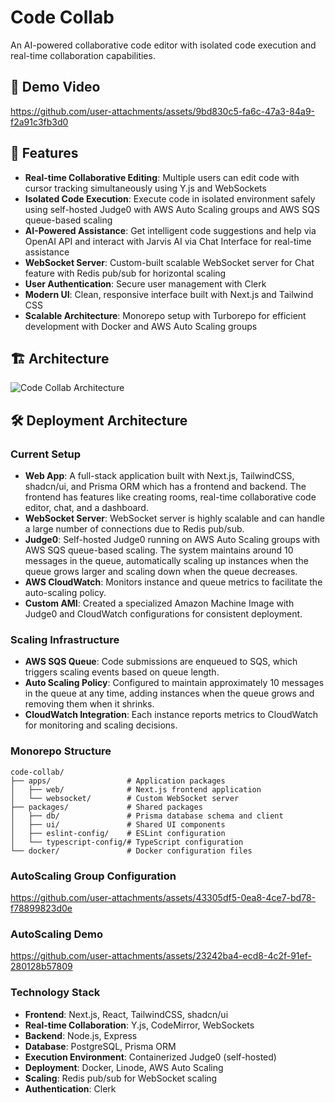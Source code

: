 # Code Collab

An AI-powered collaborative code editor with isolated code execution and real-time collaboration capabilities.

## 🎥 Demo Video

https://github.com/user-attachments/assets/9bd830c5-fa6c-47a3-84a9-f2a91c3fb3d0

## 🚀 Features

- **Real-time Collaborative Editing**: Multiple users can edit code with cursor tracking simultaneously using Y.js and WebSockets
- **Isolated Code Execution**: Execute code in isolated environment safely using self-hosted Judge0 with AWS Auto Scaling groups and AWS SQS queue-based scaling
- **AI-Powered Assistance**: Get intelligent code suggestions and help via OpenAI API and interact with Jarvis AI via Chat Interface for real-time assistance
- **WebSocket Server**: Custom-built scalable WebSocket server for Chat feature with Redis pub/sub for horizontal scaling
- **User Authentication**: Secure user management with Clerk
- **Modern UI**: Clean, responsive interface built with Next.js and Tailwind CSS
- **Scalable Architecture**: Monorepo setup with Turborepo for efficient development with Docker and AWS Auto Scaling groups

## 🏗️ Architecture

![Code Collab Architecture](https://github.com/user-attachments/assets/c864db0c-fd0d-4393-a67f-3c8d6a4537f5)



## 🛠️ Deployment Architecture

### Current Setup
- **Web App**: A full-stack application built with Next.js, TailwindCSS, shadcn/ui, and Prisma ORM which has a frontend and backend. The frontend has features like creating rooms, real-time collaborative code editor, chat, and a dashboard.
- **WebSocket Server**: WebSocket server is highly scalable and can handle a large number of connections due to Redis pub/sub. 
- **Judge0**: Self-hosted Judge0 running on AWS Auto Scaling groups with AWS SQS queue-based scaling. The system maintains around 10 messages in the queue, automatically scaling up instances when the queue grows larger and scaling down when the queue decreases.
- **AWS CloudWatch**: Monitors instance and queue metrics to facilitate the auto-scaling policy.
- **Custom AMI**: Created a specialized Amazon Machine Image with Judge0 and CloudWatch configurations for consistent deployment.

### Scaling Infrastructure
- **AWS SQS Queue**: Code submissions are enqueued to SQS, which triggers scaling events based on queue length.
- **Auto Scaling Policy**: Configured to maintain approximately 10 messages in the queue at any time, adding instances when the queue grows and removing them when it shrinks.
- **CloudWatch Integration**: Each instance reports metrics to CloudWatch for monitoring and scaling decisions.


### Monorepo Structure

```
code-collab/
├── apps/                 # Application packages
│   ├── web/              # Next.js frontend application
│   └── websocket/        # Custom WebSocket server
├── packages/             # Shared packages
│   ├── db/               # Prisma database schema and client
│   ├── ui/               # Shared UI components
│   ├── eslint-config/    # ESLint configuration
│   └── typescript-config/# TypeScript configuration
└── docker/               # Docker configuration files
```
### AutoScaling Group Configuration

https://github.com/user-attachments/assets/43305df5-0ea8-4ce7-bd78-f78899823d0e



### AutoScaling Demo

https://github.com/user-attachments/assets/23242ba4-ecd8-4c2f-91ef-280128b57809


### Technology Stack

- **Frontend**: Next.js, React, TailwindCSS, shadcn/ui
- **Real-time Collaboration**: Y.js, CodeMirror, WebSockets
- **Backend**: Node.js, Express
- **Database**: PostgreSQL, Prisma ORM
- **Execution Environment**: Containerized Judge0 (self-hosted)
- **Deployment**: Docker, Linode, AWS Auto Scaling
- **Scaling**: Redis pub/sub for WebSocket scaling
- **Authentication**: Clerk




